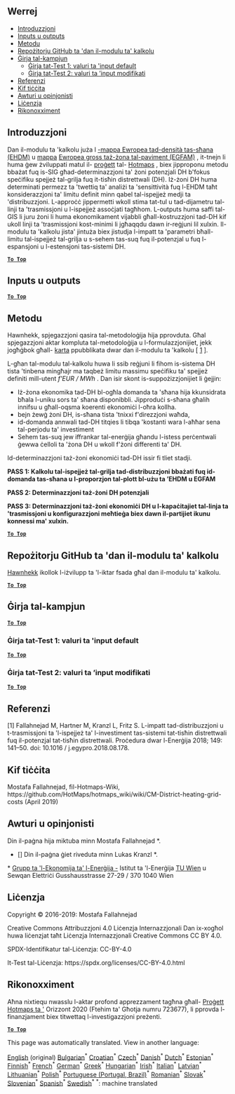<h2> Werrej </h2><ul><li> <a href="#introduction">Introduzzjoni</a> </li><li> <a href="#inputs-and-outputs">Inputs u outputs</a> </li><li> <a href="#method">Metodu</a> </li><li> <a href="#GitHub-Repository-of-this-calculation-module">Repożitorju GitHub ta 'dan il-modulu ta' kalkolu</a> </li><li> <a href="#sample-run">Ġirja tal-kampjun</a> <ul><li> <a href="#test-run-1-default-input-values">Ġirja tat-Test 1: valuri ta 'input default</a> </li><li> <a href="#test-run-2-modified-input-values">Ġirja tat-Test 2: valuri ta ’input modifikati</a> </li></ul></li><li> <a href="#references">Referenzi</a> </li><li> <a href="#how-to-cite">Kif tiċċita</a> </li><li> <a href="#authors-and-reviewers">Awturi u opinjonisti</a> </li><li> <a href="#license">Liċenzja</a> </li><li> <a href="#acknowledgement">Rikonoxximent</a> </li></ul><h2> Introduzzjoni </h2><p> Dan il-modulu ta 'kalkolu juża l <a href="https://gitlab.com/hotmaps/heat/heat_tot_curr_density">-mappa Ewropea tad-densità tas-sħana (EHDM)</a> u <a href="https://gitlab.com/hotmaps/heat/heat_tot_curr_density">mappa</a> <a href="https://gitlab.com/hotmaps/gfa_tot_curr_density">Ewropea gross taż-żona tal-paviment (EGFAM)</a> , it-tnejn li huma ġew żviluppati matul il- <a href="https://www.hotmaps-project.eu/">proġett</a> tal- <a href="https://www.hotmaps-project.eu/">Hotmaps</a> , biex jipproponu metodu bbażat fuq is-SIG għad-determinazzjoni ta' żoni potenzjali DH b'fokus speċifiku spejjeż tal-grilja fuq it-tisħin distrettwali (DH). Iż-żoni DH huma determinati permezz ta 'twettiq ta' analiżi ta 'sensittività fuq l-EHDM taħt konsiderazzjoni ta' limitu definit minn qabel tal-ispejjeż medji ta 'distribuzzjoni. L-approċċ jippermetti wkoll stima tat-tul u tad-dijametru tal-linji ta 'trasmissjoni u l-ispejjeż assoċjati tagħhom. L-outputs huma saffi tal-GIS li juru żoni li huma ekonomikament vijabbli għall-kostruzzjoni tad-DH kif ukoll linji ta 'trasmissjoni kost-minimi li jgħaqqdu dawn ir-reġjuni lil xulxin. Il-modulu ta 'kalkolu jista' jintuża biex jistudja l-impatt ta 'parametri bħall-limitu tal-ispejjeż tal-grilja u s-sehem tas-suq fuq il-potenzjal u fuq l-espansjoni u l-estensjoni tas-sistemi DH. </p><p><ins> <code><strong><a href="#table-of-contents">To Top</a></strong></code> </ins> </p><h2> Inputs u outputs </h2><p><ins> <code><strong><a href="#table-of-contents">To Top</a></strong></code> </ins> </p><h2> Metodu </h2><p> Hawnhekk, spjegazzjoni qasira tal-metodoloġija hija pprovduta. Għal spjegazzjoni aktar kompluta tal-metodoloġija u l-formulazzjonijiet, jekk jogħġbok għall- <a href="https://www.sciencedirect.com/science/article/pii/S1876610218304740">karta</a> ppubblikata dwar dan il-modulu ta 'kalkolu [ <a href="#References">1</a> ]. </p><p> L-għan tal-modulu tal-kalkolu huwa li ssib reġjuni li fihom is-sistema DH tista 'tinbena mingħajr ma taqbeż limitu massimu speċifiku ta' spejjeż definiti mill-utent <em><em>f'EUR / MWh</em></em> . Dan isir skont is-suppożizzjonijiet li ġejjin: </p><ul><li> Iż-żona ekonomika tad-DH bl-ogħla domanda ta 'sħana hija kkunsidrata bħala l-uniku sors ta' sħana disponibbli. Jipproduċi s-sħana għalih innifsu u għall-oqsma koerenti ekonomiċi l-oħra kollha. </li><li> bejn żewġ żoni DH, is-sħana tista 'tnixxi f'direzzjoni waħda, </li><li> id-domanda annwali tad-DH titqies li tibqa 'kostanti wara l-aħħar sena tal-perjodu ta' investiment </li><li> Sehem tas-suq jew iffrankar tal-enerġija għandu l-istess perċentwali ġewwa ċelloli ta 'żona DH u wkoll f'żoni differenti ta' DH. </li></ul><p> Id-determinazzjoni taż-żoni ekonomiċi tad-DH issir fi tliet stadji. </p><p> <strong>PASS 1: Kalkolu tal-ispejjeż tal-grilja tad-distribuzzjoni bbażati fuq id-domanda tas-sħana u l-proporzjon tal-plott bl-użu ta ’EHDM u EGFAM</strong> </p><p> <strong>PASS 2: Determinazzjoni taż-żoni DH potenzjali</strong> </p><p> <strong>PASS 3: Determinazzjoni taż-żoni ekonomiċi DH u l-kapaċitajiet tal-linja ta 'trasmissjoni u konfigurazzjoni meħtieġa biex dawn il-partijiet ikunu konnessi ma' xulxin.</strong> </p><p><ins> <code><strong><a href="#table-of-contents">To Top</a></strong></code> </ins> </p><h2> Repożitorju GitHub ta 'dan il-modulu ta' kalkolu </h2><p> <a href="https://github.com/HotMaps/dh_economic_assessment/tree/develop">Hawnhekk</a> ikollok l-iżvilupp ta 'l-iktar fsada għal dan il-modulu ta' kalkolu. </p><p><ins> <code><strong><a href="#table-of-contents">To Top</a></strong></code> </ins> </p><h2> Ġirja tal-kampjun </h2><p><ins> <code><strong><a href="#table-of-contents">To Top</a></strong></code> </ins> </p><h3> Ġirja tat-Test 1: valuri ta 'input default </h3><p><ins> <code><strong><a href="#table-of-contents">To Top</a></strong></code> </ins> </p><h3> Ġirja tat-Test 2: valuri ta ’input modifikati </h3><p><ins> <code><strong><a href="#table-of-contents">To Top</a></strong></code> </ins> </p><h2> Referenzi </h2><p> [1] Fallahnejad M, Hartner M, Kranzl L, Fritz S. L-impatt tad-distribuzzjoni u t-trasmissjoni ta 'l-ispejjeż ta' l-investiment tas-sistemi tat-tisħin distrettwali fuq il-potenzjal tat-tisħin distrettwali. Proċedura dwar l-Enerġija 2018; 149: 141–50. doi: 10.1016 / j.egypro.2018.08.178. </p><h2> Kif tiċċita </h2><p> Mostafa Fallahnejad, fil-Hotmaps-Wiki, https://github.com/HotMaps/hotmaps_wiki/wiki/CM-District-heating-grid-costs (April 2019) </p><h2> Awturi u opinjonisti </h2><p> Din il-paġna hija miktuba minn Mostafa Fallahnejad *. </p><ul><li> [] Din il-paġna ġiet riveduta minn Lukas Kranzl *. </li></ul><p> * <a href="https://eeg.tuwien.ac.at/">Grupp ta 'l-Ekonomija ta' l-Enerġija -</a> Istitut ta 'l-Enerġija <a href="https://eeg.tuwien.ac.at/">TU Wien</a> u Sewqan Elettriċi Gusshausstrasse 27-29 / 370 1040 Wien </p><h2> Liċenzja </h2><p> Copyright © 2016-2019: Mostafa Fallahnejad </p><p> Creative Commons Attribuzzjoni 4.0 Liċenzja Internazzjonali Dan ix-xogħol huwa liċenzjat taħt Liċenzja Internazzjonali Creative Commons CC BY 4.0. </p><p> SPDX-Identifikatur tal-Liċenzja: CC-BY-4.0 </p><p> It-Test tal-Liċenzja: https://spdx.org/licenses/CC-BY-4.0.html </p><h2> Rikonoxximent </h2><p> Aħna nixtiequ nwasslu l-aktar profond apprezzament tagħna għall- <a href="https://www.hotmaps-project.eu">Proġett Hotmaps ta '</a> Orizzont 2020 (Ftehim ta' Għotja numru 723677), li pprovda l-finanzjament biex titwettaq l-investigazzjoni preżenti. </p><p><ins> <code><strong><a href="#table-of-contents">To Top</a></strong></code> </ins> </p>

This page was automatically translated. View in another language:

[English](en-CM-District-heating-potential-economic-assessment) (original) [Bulgarian](bg-CM-District-heating-potential-economic-assessment)<sup>\*</sup> [Croatian](hr-CM-District-heating-potential-economic-assessment)<sup>\*</sup> [Czech](cs-CM-District-heating-potential-economic-assessment)<sup>\*</sup> [Danish](da-CM-District-heating-potential-economic-assessment)<sup>\*</sup> [Dutch](nl-CM-District-heating-potential-economic-assessment)<sup>\*</sup> [Estonian](et-CM-District-heating-potential-economic-assessment)<sup>\*</sup> [Finnish](fi-CM-District-heating-potential-economic-assessment)<sup>\*</sup> [French](fr-CM-District-heating-potential-economic-assessment)<sup>\*</sup> [German](de-CM-District-heating-potential-economic-assessment)<sup>\*</sup> [Greek](el-CM-District-heating-potential-economic-assessment)<sup>\*</sup> [Hungarian](hu-CM-District-heating-potential-economic-assessment)<sup>\*</sup> [Irish](ga-CM-District-heating-potential-economic-assessment)<sup>\*</sup> [Italian](it-CM-District-heating-potential-economic-assessment)<sup>\*</sup> [Latvian](lv-CM-District-heating-potential-economic-assessment)<sup>\*</sup> [Lithuanian](lt-CM-District-heating-potential-economic-assessment)<sup>\*</sup>  [Polish](pl-CM-District-heating-potential-economic-assessment)<sup>\*</sup> [Portuguese (Portugal, Brazil)](pt-CM-District-heating-potential-economic-assessment)<sup>\*</sup> [Romanian](ro-CM-District-heating-potential-economic-assessment)<sup>\*</sup> [Slovak](sk-CM-District-heating-potential-economic-assessment)<sup>\*</sup> [Slovenian](sl-CM-District-heating-potential-economic-assessment)<sup>\*</sup> [Spanish](es-CM-District-heating-potential-economic-assessment)<sup>\*</sup> [Swedish](sv-CM-District-heating-potential-economic-assessment)<sup>\*</sup>
<sup>\*</sup>: machine translated
